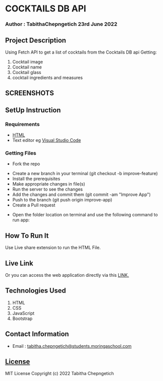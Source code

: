 # COCKTAILS DB API
### Author : TabithaChepngetich  23rd June 2022

## Project Description


Using Fetch API to get a list of cocktails from the Cocktails DB api
Getting:
1. Cocktail image
2. Cocktail name
3. Cocktail glass
4. cocktail ingredients and measures


## SCREENSHOTS




## SetUp Instruction
### Requirements
* [HTML](https://developer.mozilla.org/en-US/docs/Learn/HTML)
* Text editor eg [Visual Studio Code](https://code.visualstudio.com/download)


### Getting Files
* Fork the repo
- Create a new branch in your terminal (git checkout -b improve-feature)
- Install the prerequisites
- Make appropriate changes in file(s)
- Run the server to see the changes
- Add the changes and commit them (git commit -am "Improve App")
- Push to the branch (git push origin improve-app)
- Create a Pull request
* Open the folder location on terminal and use the following command to run app:

## How To Run It
Use Live share extension to run the HTML File.

## Live Link
Or you can access the web application directly via this [LINK.](https://tabithakoech.github.io/Phase-1-final-project-cocktailDB-api/)


## Technologies Used
1. HTML
2. CSS
3. JavaScript
4. Bootstrap


## Contact Information
* Email : tabitha.chepngetich@students.moringaschool.com

## [License](LICENCE)
MIT License
Copyright (c) 2022 Tabitha Chepngetich